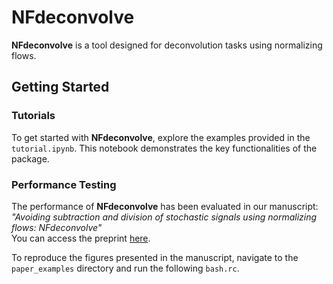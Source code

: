 # NFdeconvolve

**NFdeconvolve** is a tool designed for deconvolution tasks using normalizing flows.

## Getting Started

### Tutorials
To get started with **NFdeconvolve**, explore the examples provided in the `tutorial.ipynb`. This notebook demonstrates the key functionalities of the package.

### Performance Testing
The performance of **NFdeconvolve** has been evaluated in our manuscript:  
*"Avoiding subtraction and division of stochastic signals using normalizing flows: NFdeconvolve"*  
You can access the preprint [here](./manuscript.pdf).

To reproduce the figures presented in the manuscript, navigate to the `paper_examples` directory and run the following `bash.rc`.
